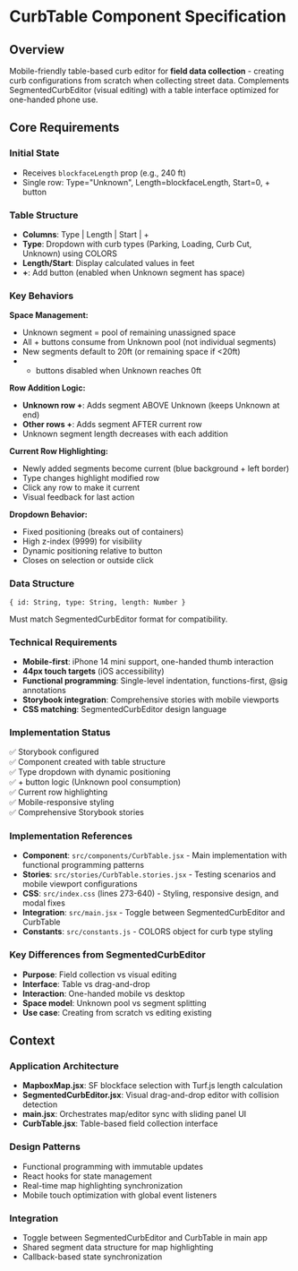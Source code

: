 # CurbTable Component Specification

## Overview
Mobile-friendly table-based curb editor for **field data collection** - creating curb configurations from scratch when collecting street data. Complements SegmentedCurbEditor (visual editing) with a table interface optimized for one-handed phone use.

## Core Requirements

### Initial State
- Receives `blockfaceLength` prop (e.g., 240 ft)
- Single row: Type="Unknown", Length=blockfaceLength, Start=0, + button

### Table Structure
- **Columns**: Type | Length | Start | +
- **Type**: Dropdown with curb types (Parking, Loading, Curb Cut, Unknown) using COLORS
- **Length/Start**: Display calculated values in feet
- **+**: Add button (enabled when Unknown segment has space)

### Key Behaviors

**Space Management:**
- Unknown segment = pool of remaining unassigned space
- All + buttons consume from Unknown pool (not individual segments)
- New segments default to 20ft (or remaining space if <20ft)
- + buttons disabled when Unknown reaches 0ft

**Row Addition Logic:**
- **Unknown row +**: Adds segment ABOVE Unknown (keeps Unknown at end)
- **Other rows +**: Adds segment AFTER current row
- Unknown segment length decreases with each addition

**Current Row Highlighting:**
- Newly added segments become current (blue background + left border)
- Type changes highlight modified row
- Click any row to make it current
- Visual feedback for last action

**Dropdown Behavior:**
- Fixed positioning (breaks out of containers)
- High z-index (9999) for visibility
- Dynamic positioning relative to button
- Closes on selection or outside click

### Data Structure
    { id: String, type: String, length: Number }
Must match SegmentedCurbEditor format for compatibility.

### Technical Requirements
- **Mobile-first**: iPhone 14 mini support, one-handed thumb interaction
- **44px touch targets** (iOS accessibility)
- **Functional programming**: Single-level indentation, functions-first, @sig annotations
- **Storybook integration**: Comprehensive stories with mobile viewports
- **CSS matching**: SegmentedCurbEditor design language

### Implementation Status
✅ Storybook configured  
✅ Component created with table structure  
✅ Type dropdown with dynamic positioning  
✅ + button logic (Unknown pool consumption)  
✅ Current row highlighting  
✅ Mobile-responsive styling  
✅ Comprehensive Storybook stories  

### Implementation References
- **Component**: `src/components/CurbTable.jsx` - Main implementation with functional programming patterns
- **Stories**: `src/stories/CurbTable.stories.jsx` - Testing scenarios and mobile viewport configurations
- **CSS**: `src/index.css` (lines 273-640) - Styling, responsive design, and modal fixes
- **Integration**: `src/main.jsx` - Toggle between SegmentedCurbEditor and CurbTable
- **Constants**: `src/constants.js` - COLORS object for curb type styling

### Key Differences from SegmentedCurbEditor
- **Purpose**: Field collection vs visual editing
- **Interface**: Table vs drag-and-drop
- **Interaction**: One-handed mobile vs desktop
- **Space model**: Unknown pool vs segment splitting
- **Use case**: Creating from scratch vs editing existing

## Context

### Application Architecture
- **MapboxMap.jsx**: SF blockface selection with Turf.js length calculation
- **SegmentedCurbEditor.jsx**: Visual drag-and-drop editor with collision detection
- **main.jsx**: Orchestrates map/editor sync with sliding panel UI
- **CurbTable.jsx**: Table-based field collection interface

### Design Patterns
- Functional programming with immutable updates
- React hooks for state management
- Real-time map highlighting synchronization
- Mobile touch optimization with global event listeners

### Integration
- Toggle between SegmentedCurbEditor and CurbTable in main app
- Shared segment data structure for map highlighting
- Callback-based state synchronization 
